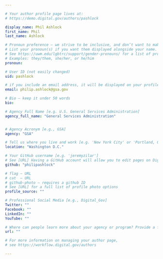 ```yaml
---

# Your author profile page lives at:
# https://demo.digital.gov/authors/pashlock

display_name: Phil Ashlock
first_name: Phil
last_name: Ashlock

# Pronoun preference — we strive to be inclusive, and don’t want to make assumptions on a person’s first name (be it a gender-neutral name, or is one more common in languages other than English). Learn more http://www.MyPronouns.org
# List your pronoun(s) if you want them displayed alongside your name. Leave it blank and we'll use just your name.
# See https://uwm.edu/lgbtrc/support/gender-pronouns/ for a list of pronouns
# Examples: they/them, she/her, or he/him
pronoun:

# User ID (not easily changed)
uid: pashlock

# if you include an email address, it will be displayed on your profile page
email: philip.ashlock@gsa.gov

# Bio — keep it under 50 words
bio: 

# Agency Full Name [e.g. U.S. General Services Administration]
agency_full_name: "General Services Administration"


# Agency Acronym [e.g., GSA]
agency: "GSA"

# Tell us where you live and work [e.g. 'New York City' or 'Portland, OR']
location: "Washington D.C."

# Your GitHub username [e.g. 'jeremyzilar']
# See [URL] Having a GitHub account will allow you to edit pages on DigitalGov. The image used in your GitHub account can also be used to populate your digital.gov profile photo.
github: "philipashlock"

# flag — URL
# cat  — URL
# github-photo — requires a github ID
# See [URL] for a full list of profile photo options
profile_source: ""

# Professional Social Media [e.g., Digital_Gov]
Twitter: ""
Facebook: ""
LinkedIn: ""
YouTube: ""

# Where can people learn more about your agency or program? Provide a full URL [e.g. 'https://www.example.gov/']
url: ""

# For more information on managing your author page,
# see https://workflow.digital.gov/authors

---
```

